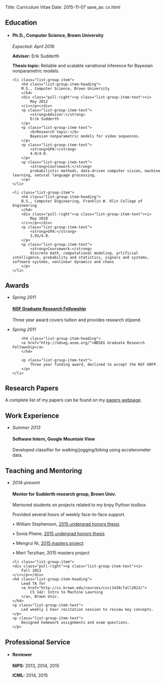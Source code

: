 Title: Curriculum Vitae
Date: 2015-11-07
save_as: cv.html

## Education

<ul class="list-group">
	<li class="list-group-item">
		<h4 class="list-group-item-heading">
		Ph.D., Computer Science, Brown University
		</h4>
		<div class="pull-right"><p class="list-group-item-text"><i>
			Expected: April 2016
		</i></p></div>
		<p class="list-group-item-text">
			<b>Adviser:</b>
			Erik Sudderth
		</p>
		<p class="list-group-item-text">
			<b>Thesis topic:</b>
			Reliable and scalable variational inference for Bayesian nonparametric models.
		</p>
	</li>


	<li class="list-group-item">
		<h4 class="list-group-item-heading">
		M.S., Computer Science, Brown University
		</h4>
		<div class="pull-right"><p class="list-group-item-text"><i>
			May 2012
		</i></p></div>
		<p class="list-group-item-text">
			<strong>Adviser:</strong>
			Erik Sudderth
		</p>
		<p class="list-group-item-text">
			<b>Research topic:</b>
			Bayesian nonparametric models for video sequences.
		</p>
		<p class="list-group-item-text">
			<strong>GPA:</strong>
			4.0/4.0.
		</p>
		<p class="list-group-item-text">
			<strong>Coursework:</strong>
			probabilistic methods, data-driven computer vision, machine learning, natural language processing.
		</p>
	</li>

	<li class="list-group-item">
		<h4 class="list-group-item-heading">
		B.S., Computer Engineering, Franklin W. Olin College of Engineering
		</h4>
		<div class="pull-right"><p class="list-group-item-text"><i>
			May 2010
		</i></p></div>
		<p class="list-group-item-text">
			<strong>GPA:</strong>
			3.93/4.0.
		</p>
		<p class="list-group-item-text">
			<strong>Coursework:</strong>
			discrete math, computational modeling, artificial intelligence, probability and statistics, signals and systems, software systems, nonlinear dynamics and chaos
		</p>
	</li>

</ul>


## Awards

<ul class="list-group">
	<li class="list-group-item">
		<div class="pull-right"><p class="list-group-item-text"><i>
			Spring 2011
		</i></p>
		</div>
		<h4 class="list-group-item-heading">
		<a href="http://www.nsfgrfp.org/">NSF Graduate Research Fellowship</a>
		</h4>
		<p class="list-group-item-text">
			Three year award covers tuition and provides research stipend.
		</p>
	</li>
	<li class="list-group-item">
		<div class="pull-right"><p class="list-group-item-text"><i>
			Spring 2011
		</i></p>
		</div>
	
		<h4 class="list-group-item-heading">
		<a href="http://ndseg.asee.org/">NDSEG Graduate Research Fellowship</a>
		</h4>

		<p class="list-group-item-text">
			Three year funding award, declined to accept the NSF GRFP.
		</p>
	</li>
</ul>

## Research Papers

A complete list of my papers can be found on my <a href="/papers.html">papers webpage</a>.

## Work Experience

<ul class="list-group">
	<li class="list-group-item">
		<div class="pull-right"><p class="list-group-item-text"><i>
			Summer 2013
		</i></p></div>
		<h4 class="list-group-item-heading">
			Software Intern, Google Mountain View
		</h4>
		<p class="list-group-item-text">
			Developed classifier for walking/jogging/biking using accelerometer data. 
		</p>
	</li>
</ul>

## Teaching and Mentoring

<ul class="list-group">
	<li class="list-group-item">
		<div class="pull-right"><p class="list-group-item-text"><i>
			2014-present
		</i></p></div>
		<h4 class="list-group-item-heading">
			Mentor for Sudderth research group, Brown Univ.
		</h4>
		<p class="list-group-item-text">
			Mentored students on projects related to my bnpy Python toolbox
		</p>
		<p class="list-group-item-text">
			Provided several hours of weekly face-to-face support.
		</p>
		<p class="list-group-item-text">
			&#8226; William Stephenson,
			<a href="http://cs.brown.edu/research/pubs/theses/ugrad/2015/stephenson.will.pdf"> 
				2015 undergrad honors thesis
			</a>
		</p>
		<p class="list-group-item-text">
			&#8226; Sonia Phene, 
			<a href="http://cs.brown.edu/research/pubs/theses/ugrad/2015/phene.sonia.pdf"> 
				2015 undergrad honors thesis
			</a>
		</p>
		<p class="list-group-item-text">
			&#8226; Mengrui Ni, 
			<a href="http://cs.brown.edu/research/pubs/theses/masters/2015/ni.mengrui.pdf">
				2015 masters project
			</a>
		</p>
		<p class="list-group-item-text">
			&#8226; Mert Terzihan, 2015 masters project
		</p>
	</li>


	<li class="list-group-item">
	<div class="pull-right"><p class="list-group-item-text"><i>
		Fall 2013
	</i></p></div>
	<h4 class="list-group-item-heading">
		Lead TA for 
		<a href="http://cs.brown.edu/courses/csci1420/fall2013/">
			CS 142: Intro to Machine Learning
		</a>, Brown Univ.
	</h4>
	<p class="list-group-item-text">
		Led weekly 1 hour recitation session to review key concepts.
	</p>
	<p class="list-group-item-text">
		Designed homework assignments and exam questions.
	</p>

</ul>

## Professional Service

<ul class="list-group">
	<li class="list-group-item">
		<h4 class="list-group-item-heading">
			Reviewer
		</h4>
		<p class="list-group-item-text">
			<b>NIPS:</b> 2013, 2014, 2015
		</p>
		<p class="list-group-item-text">
			<b>ICML:</b> 2014, 2015
		</p>
	</li>
</ul>
